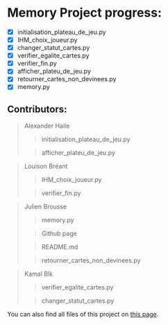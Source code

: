 # Memory Project progress:
- [X] initialisation_plateau_de_jeu.py
- [X] IHM_choix_joueur.py
- [X] changer_statut_cartes.py
- [X] verifier_egalite_cartes.py
- [X] verifier_fin.py
- [X] afficher_plateu_de_jeu.py
- [X] retourner_cartes_non_devinees.py
- [X] memory.py

## Contributors:

>Alexander Haile
>>initialisation_plateau_de_jeu.py
> 
>>afficher_plateu_de_jeu.py

>Louison Bréant
>>IHM_choix_joueur.py
> 
>>verifier_fin.py

>Julien Brousse
>>memory.py
> 
>>Github page
> 
>>README.md 
> 
> >retourner_cartes_non_devinees.py

>Kamal Blk
>>verifier_egalite_cartes.py
> 
>>changer_statut_cartes.py


You can also find all files of this project on [this page](https://github.com/Lejusdefruits/Memory).
